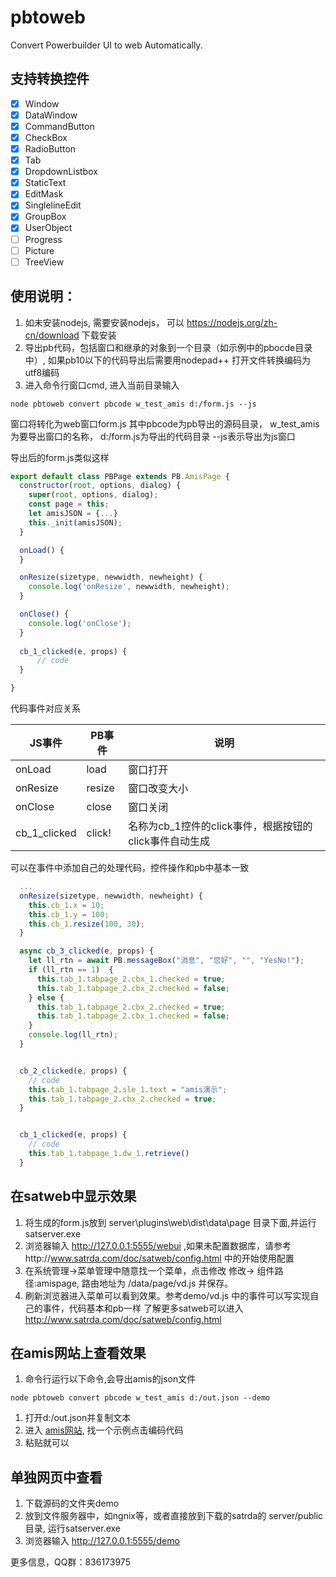 # pbtoweb
Convert Powerbuilder UI to web Automatically.

## 支持转换控件
* [x] Window
* [x] DataWindow
* [x] CommandButton
* [x] CheckBox
* [x] RadioButton
* [x] Tab
* [x] DropdownListbox
* [x] StaticText
* [x] EditMask
* [x] SinglelineEdit
* [x] GroupBox
* [x] UserObject
* [ ] Progress
* [ ] Picture
* [ ] TreeView
  
## 使用说明：
1. 如未安装nodejs, 需要安装nodejs， 可以 https://nodejs.org/zh-cn/download 下载安装
2. 导出pb代码，包括窗口和继承的对象到一个目录（如示例中的pbocde目录中）, 如果pb10以下的代码导出后需要用nodepad++ 打开文件转换编码为utf8编码
3. 进入命令行窗口cmd, 进入当前目录输入
```shell
node pbtoweb convert pbcode w_test_amis d:/form.js --js
```
窗口将转化为web窗口form.js
其中pbcode为pb导出的源码目录， w_test_amis为要导出窗口的名称，  d:/form.js为导出的代码目录  --js表示导出为js窗口

导出后的form.js类似这样
```js
export default class PBPage extends PB.AmisPage {
  constructor(root, options, dialog) {
    super(root, options, dialog);
    const page = this;
    let amisJSON = {...}
    this._init(amisJSON);
  }

  onLoad() {
  }

  onResize(sizetype, newwidth, newheight) {
    console.log('onResize', newwidth, newheight);
  }

  onClose() {
    console.log('onClose');
  }
  
  cb_1_clicked(e, props) {
      // code
  } 

}
```
代码事件对应关系

|JS事件|PB事件|说明|
| --- | --- | --- |
onLoad|load|窗口打开
onResize|resize|窗口改变大小
onClose|close|窗口关闭
cb_1_clicked|click!|名称为cb_1控件的click事件，根据按钮的click事件自动生成|

可以在事件中添加自己的处理代码，控件操作和pb中基本一致
```js
  ...
  onResize(sizetype, newwidth, newheight) {
    this.cb_1.x = 10;
    this.cb_1.y = 100;
    this.cb_1.resize(100, 30);
  }

  async cb_3_clicked(e, props) {
    let ll_rtn = await PB.messageBox("消息", "您好", "", "YesNo!");
    if (ll_rtn == 1)  {
      this.tab_1.tabpage_2.cbx_1.checked = true;
      this.tab_1.tabpage_2.cbx_2.checked = false;
    } else {
      this.tab_1.tabpage_2.cbx_2.checked = true;
      this.tab_1.tabpage_2.cbx_1.checked = false;
    }
    console.log(ll_rtn);
  }


  cb_2_clicked(e, props) {
    // code
    this.tab_1.tabpage_2.sle_1.text = "amis演示";
    this.tab_1.tabpage_2.cbx_2.checked = true;
  }


  cb_1_clicked(e, props) {
    // code
    this.tab_1.tabpage_1.dw_1.retrieve()
  }
```

## 在satweb中显示效果
1. 将生成的form.js放到 server\plugins\web\dist\data\page 目录下面,并运行satserver.exe
2. 浏览器输入 http://127.0.0.1:5555/webui ,如果未配置数据库，请参考http://www.satrda.com/doc/satweb/config.html 中的开始使用配置
3. 在系统管理->菜单管理中随意找一个菜单，点击修改  修改-> 组件路径:amispage, 路由地址为 /data/page/vd.js 并保存。
4. 刷新浏览器进入菜单可以看到效果。参考demo/vd.js 中的事件可以写实现自己的事件，代码基本和pb一样
了解更多satweb可以进入 http://www.satrda.com/doc/satweb/config.html

## 在amis网站上查看效果
1. 命令行运行以下命令,会导出amis的json文件
```shell
node pbtoweb convert pbcode w_test_amis d:/out.json --demo
```

1. 打开d:/out.json并复制文本
2. 进入 [amis网站](https://aisuda.bce.baidu.com/amis/zh-CN/components/page), 找一个示例点击编码代码
3. 粘贴就可以

## 单独网页中查看
1. 下载源码的文件夹demo
2. 放到文件服务器中，如ngnix等，或者直接放到下载的satrda的 server/public 目录, 运行satserver.exe
3. 浏览器输入 http://127.0.0.1:5555/demo


更多信息，QQ群：836173975